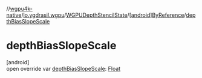 //[wgpu4k-native](../../../../index.md)/[io.ygdrasil.wgpu](../../index.md)/[WGPUDepthStencilState](../index.md)/[[android]ByReference](index.md)/[depthBiasSlopeScale](depth-bias-slope-scale.md)

# depthBiasSlopeScale

[android]\
open override var [depthBiasSlopeScale](depth-bias-slope-scale.md): [Float](https://kotlinlang.org/api/core/kotlin-stdlib/kotlin/-float/index.html)